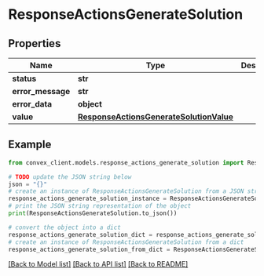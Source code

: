 # ResponseActionsGenerateSolution


## Properties

Name | Type | Description | Notes
------------ | ------------- | ------------- | -------------
**status** | **str** |  | 
**error_message** | **str** |  | [optional] 
**error_data** | **object** |  | [optional] 
**value** | [**ResponseActionsGenerateSolutionValue**](ResponseActionsGenerateSolutionValue.md) |  | [optional] 

## Example

```python
from convex_client.models.response_actions_generate_solution import ResponseActionsGenerateSolution

# TODO update the JSON string below
json = "{}"
# create an instance of ResponseActionsGenerateSolution from a JSON string
response_actions_generate_solution_instance = ResponseActionsGenerateSolution.from_json(json)
# print the JSON string representation of the object
print(ResponseActionsGenerateSolution.to_json())

# convert the object into a dict
response_actions_generate_solution_dict = response_actions_generate_solution_instance.to_dict()
# create an instance of ResponseActionsGenerateSolution from a dict
response_actions_generate_solution_from_dict = ResponseActionsGenerateSolution.from_dict(response_actions_generate_solution_dict)
```
[[Back to Model list]](../README.md#documentation-for-models) [[Back to API list]](../README.md#documentation-for-api-endpoints) [[Back to README]](../README.md)


